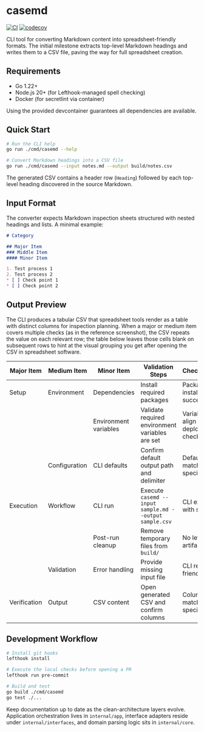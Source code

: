 # casemd

[![CI](https://github.com/9renpoto/casemd/actions/workflows/ci.yml/badge.svg)](https://github.com/9renpoto/casemd/actions/workflows/ci.yml)
[![codecov](https://codecov.io/gh/9renpoto/casemd/graph/badge.svg?token=D63wbdaCah)](https://codecov.io/gh/9renpoto/casemd)

CLI tool for converting Markdown content into spreadsheet-friendly formats. The initial milestone extracts top-level Markdown headings and writes them to a CSV file, paving the way for full spreadsheet creation.

## Requirements

- Go 1.22+
- Node.js 20+ (for Lefthook-managed spell checking)
- Docker (for secretlint via container)

Using the provided devcontainer guarantees all dependencies are available.

## Quick Start

```sh
# Run the CLI help
go run ./cmd/casemd --help

# Convert Markdown headings into a CSV file
go run ./cmd/casemd --input notes.md --output build/notes.csv
```

The generated CSV contains a header row (`Heading`) followed by each top-level heading discovered in the source Markdown.

## Input Format

The converter expects Markdown inspection sheets structured with nested headings and lists. A minimal example:

```markdown
# Category

## Major Item
### Middle Item
#### Minor Item

1. Test process 1
2. Test process 2
* [ ] Check point 1
* [ ] Check point 2
```

## Output Preview

The CLI produces a tabular CSV that spreadsheet tools render as a table with distinct columns for inspection planning. When a major or medium item covers multiple checks (as in the reference screenshot), the CSV repeats the value on each relevant row; the table below leaves those cells blank on subsequent rows to hint at the visual grouping you get after opening the CSV in spreadsheet software.

| Major Item | Medium Item | Minor Item | Validation Steps | Checkpoints | Result | Test Date | Tester | Notes |
| --- | --- | --- | --- | --- | --- | --- | --- | --- |
| Setup | Environment | Dependencies | Install required packages | Packages installed successfully | Pass | 2024-03-15 | BRG | Verified with devcontainer |
|  |  | Environment variables | Validate required environment variables are set | Variables align with deployment checklists | Pass | 2024-03-15 | BRG | Documented in `.env.example` |
|  | Configuration | CLI defaults | Confirm default output path and delimiter | Defaults match specification | Pass | 2024-03-15 | BRG | No overrides applied |
| Execution | Workflow | CLI run | Execute `casemd --input sample.md --output sample.csv` | CLI exits with status 0 | Pass | 2024-03-16 | BRG | Sample markdown stored in `testdata/` |
|  |  | Post-run cleanup | Remove temporary files from `build/` | No leftover artifacts | Pass | 2024-03-16 | BRG | Cleaned via `make clean` |
|  | Validation | Error handling | Provide missing input file | CLI reports friendly error | Pass | 2024-03-17 | BRG | Exit code 1 verified |
| Verification | Output | CSV content | Open generated CSV and confirm columns | Columns match specification | Pass | 2024-03-16 | BRG | Ready for reviewer |

## Development Workflow

```sh
# Install git hooks
lefthook install

# Execute the local checks before opening a PR
lefthook run pre-commit

# Build and test
go build ./cmd/casemd
go test ./...
```

Keep documentation up to date as the clean-architecture layers evolve. Application orchestration lives in `internal/app`, interface adapters reside under `internal/interfaces`, and domain parsing logic sits in `internal/core`.
